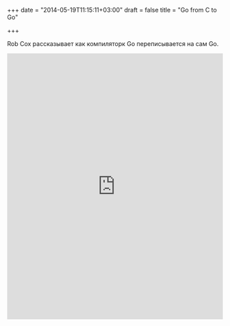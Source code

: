 +++
date = "2014-05-19T11:15:11+03:00"
draft = false
title = "Go from C to Go"

+++

<p>Rob Cox рассказывает как компиляторк Go переписывается на сам Go.</p>
 <iframe width="100%" height="620" src="https://www.youtube.com/embed/QIE5nV5fDwA" frameborder="0" allowfullscreen></iframe>